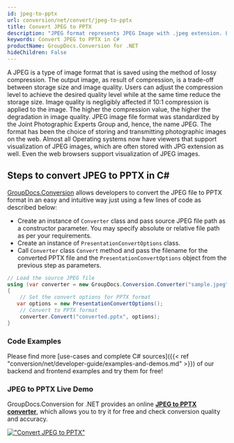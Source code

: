 ```yaml
---
id: jpeg-to-pptx
url: conversion/net/convert/jpeg-to-pptx
title: Convert JPEG to PPTX
description: "JPEG format represents JPEG Image with .jpeg extension. Learn how to convert JPEG to PPTX file programmatically in C# language using GroupDocs.Conversion for .NET library."
keywords: Convert JPEG to PPTX in C#
productName: GroupDocs.Conversion for .NET
hideChildren: False
---
```


A JPEG is a type of image format that is saved using the method of lossy compression. The output image, as result of compression, is a trade-off between storage size and image quality. Users can adjust the compression level to achieve the desired quality level while at the same time reduce the storage size. Image quality is negligibly affected if 10:1 compression is applied to the image.  The higher the compression value, the higher the degradation in image quality. JPEG image file format was standardized by the Joint Photographic Experts Group and, hence, the name JPEG. The format has been the choice of storing and transmitting photographic images on the web. Almost all Operating systems now have viewers that support visualization of JPEG images, which are often stored with JPG extension as well. Even the web browsers support visualization of JPEG images.

## Steps to convert JPEG to PPTX in C#

[GroupDocs.Conversion](https://products.groupdocs.com/conversion/net) allows developers to convert the JPEG file to PPTX format in an easy and intuitive way just using a few lines of code as described below:

* Create an instance of `Converter` class and pass source JPEG file path as a constructor parameter. You may specify absolute or relative file path as per your requirements. 
* Create an instance of `PresentationConvertOptions` class.
* Call `Converter` class `Convert` method and pass the filename for the converted PPTX file and the `PresentationConvertOptions` object from the previous step as parameters.

```csharp
// Load the source JPEG file
using (var converter = new GroupDocs.Conversion.Converter("sample.jpeg"))
{
    // Set the convert options for PPTX format
   var options = new PresentationConvertOptions();
    // Convert to PPTX format
    converter.Convert("converted.pptx", options);
}
```

### Code Examples

Please find more [use-cases and complete C# sources]({{< ref "conversion/net/developer-guide/examples-and-demos.md" >}}) of our backend and frontend examples and try them for free!

### JPEG to PPTX Live Demo

GroupDocs.Conversion for .NET provides an online [**JPEG to PPTX converter**](https://products.groupdocs.app/conversion/jpeg-to-pptx), which allows you to try it for free and check conversion quality and accuracy.

[!["Convert JPEG to PPTX"](conversion/net/images/convert-to-pptx/convert-jpeg-to-pptx.png)](https://products.groupdocs.app/conversion/jpeg-to-pptx)